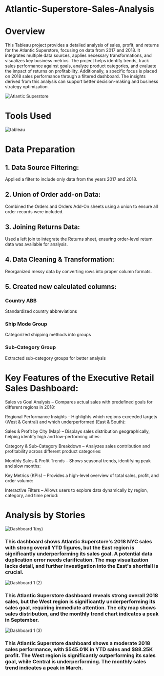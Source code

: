 # Atlantic-Superstore-Sales-Analysis

# Overview
This Tableau project provides a detailed analysis of sales, profit, and returns for the Atlantic Superstore, focusing on data from 2017 and 2018. It integrates multiple data sources, applies necessary transformations, and visualizes key business metrics. The project helps identify trends, track sales performance against goals, analyze product categories, and evaluate the impact of returns on profitability. Additionally, a specific focus is placed on 2018 sales performance through a filtered dashboard. The insights derived from this analysis can support better decision-making and business strategy optimization.

![Atlantic Superstore](https://github.com/user-attachments/assets/bd14f3ac-3fe9-475a-ac52-d9231dd243f2)

# Tools Used 
![tableau](https://github.com/user-attachments/assets/1444a496-be85-443b-9f2c-a8be3833b25c)

# Data Preparation

## 1. Data Source Filtering:
Applied a filter to include only data from the years 2017 and 2018.

## 2. Union of Order add-on Data:
Combined the Orders and Orders Add-On sheets using a union to ensure all order records were included.

## 3. Joining Returns Data:
Used a left join to integrate the Returns sheet, ensuring order-level return data was available for analysis.

## 4. Data Cleaning & Transformation:
Reorganized messy data by converting rows into proper column formats.

## 5. Created new calculated columns:
### Country ABB 
Standardized country abbreviations
### Ship Mode Group 
Categorized shipping methods into groups
### Sub-Category Group 
Extracted sub-category groups for better analysis

# Key Features of the Executive Retail Sales Dashboard:
Sales vs Goal Analysis – Compares actual sales with predefined goals  for different regions in 2018:

Regional Performance Insights – Highlights which regions exceeded targets (West & Central) and which underperformed (East & South):

Sales & Profit by City (Map) – Displays sales distribution geographically, helping identify high and low-performing cities:

Category & Sub-Category Breakdown – Analyzes sales contribution and profitability across different product categories:

Monthly Sales & Profit Trends – Shows seasonal trends, identifying peak and slow months:

Key Metrics (KPIs) – Provides a high-level overview of total sales, profit, and order volume:

Interactive Filters – Allows users to explore data dynamically by region, category, and time period:

# Analysis by Stories
![Dashboard 1(ny)](https://github.com/user-attachments/assets/cc0cbede-ae11-4681-bbf2-675b7158a7f7)

### This dashboard shows Atlantic Superstore's 2018 NYC sales with strong overall YTD figures, but the East region is significantly underperforming its sales goal.  A potential data duplication error needs clarification.  The map visualization lacks detail, and further investigation into the East's shortfall is crucial.

![Dashboard 1 (2)](https://github.com/user-attachments/assets/10bb4306-6733-4448-9c94-19eb991d509c)

### This Atlantic Superstore dashboard reveals strong overall 2018 sales, but the West region is significantly underperforming its sales goal, requiring immediate attention.  The city map shows sales distribution, and the monthly trend chart indicates a peak in September.

![Dashboard 1 (3)](https://github.com/user-attachments/assets/5ee6767e-48b6-4c00-8f06-90057e48dff5)

### This Atlantic Superstore dashboard shows a moderate 2018 sales performance, with $545.01K in YTD sales and $88.25K profit.  The West region is significantly outperforming its sales goal, while Central is underperforming.  The monthly sales trend indicates a peak in March. 

